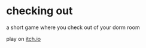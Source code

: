 # checking out
a short game where you check out of your dorm room

play on [itch.io](https://craftablescience.itch.io/checking-out)
